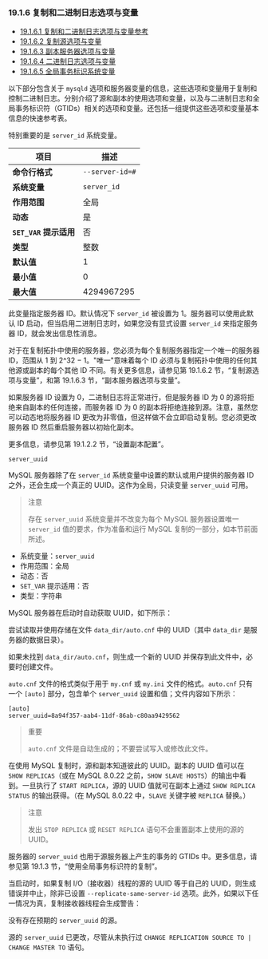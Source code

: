 ### 19.1.6 复制和二进制日志选项与变量

- [19.1.6.1 复制和二进制日志选项与变量参考](./19.01.06.01.复制和二进制日志选项与变量参考.md)
- [19.1.6.2 复制源选项与变量](./19.01.06.02.复制源选项与变量.md)
- [19.1.6.3 副本服务器选项与变量](./19.01.06.03.副本服务器选项与变量.md)
- [19.1.6.4 二进制日志选项与变量](./19.01.06.04.二进制日志选项与变量.md)
- [19.1.6.5 全局事务标识系统变量](./19.01.06.05.全局事务标识系统变量.md)

以下部分包含关于 `mysqld` 选项和服务器变量的信息，这些选项和变量用于复制和控制二进制日志。分别介绍了源和副本的使用选项和变量，以及与二进制日志和全局事务标识符（GTIDs）相关的选项和变量。还包括一组提供这些选项和变量基本信息的快速参考表。

特别重要的是 `server_id` 系统变量。

| 项目                   | 描述            |
| ---------------------- | --------------- |
| **命令行格式**         | `--server-id=#` |
| **系统变量**           | `server_id`     |
| **作用范围**           | 全局            |
| **动态**               | 是              |
| **`SET_VAR` 提示适用** | 否              |
| **类型**               | 整数            |
| **默认值**             | 1               |
| **最小值**             | 0               |
| **最大值**             | 4294967295      |

此变量指定服务器 ID。默认情况下 `server_id` 被设置为 1。服务器可以使用此默认 ID 启动，但当启用二进制日志时，如果您没有显式设置 `server_id` 来指定服务器 ID，就会发出信息性消息。

对于在复制拓扑中使用的服务器，您必须为每个复制服务器指定一个唯一的服务器 ID，范围从 1 到 2^32 − 1。"唯一"意味着每个 ID 必须与复制拓扑中使用的任何其他源或副本的每个其他 ID 不同。有关更多信息，请参见第 19.1.6.2 节，“复制源选项与变量”，和第 19.1.6.3 节，“副本服务器选项与变量”。

如果服务器 ID 设置为 0，二进制日志将正常进行，但是服务器 ID 为 0 的源将拒绝来自副本的任何连接，而服务器 ID 为 0 的副本将拒绝连接到源。注意，虽然您可以动态地将服务器 ID 更改为非零值，但这样做不会立即启动复制。您必须更改服务器 ID 然后重启服务器以初始化副本。

更多信息，请参见第 19.1.2.2 节，“设置副本配置”。

`server_uuid`

MySQL 服务器除了在 `server_id` 系统变量中设置的默认或用户提供的服务器 ID 之外，还会生成一个真正的 UUID。这作为全局，只读变量 `server_uuid` 可用。

> 注意
>
> 存在 `server_uuid` 系统变量并不改变为每个 MySQL 服务器设置唯一 `server_id` 值的要求，作为准备和运行 MySQL 复制的一部分，如本节前面所述。

- 系统变量：`server_uuid`
- 作用范围：全局
- 动态：否
- `SET_VAR` 提示适用：否
- 类型：字符串

MySQL 服务器在启动时自动获取 UUID，如下所示：

尝试读取并使用存储在文件 `data_dir/auto.cnf` 中的 UUID（其中 `data_dir` 是服务器的数据目录）。

如果未找到 `data_dir/auto.cnf`，则生成一个新的 UUID 并保存到此文件中，必要时创建文件。

`auto.cnf` 文件的格式类似于用于 `my.cnf` 或 `my.ini` 文件的格式。`auto.cnf` 只有一个 `[auto]` 部分，包含单个 `server_uuid` 设置和值；文件内容如下所示：

```
[auto]
server_uuid=8a94f357-aab4-11df-86ab-c80aa9429562
```

> 重要
>
> `auto.cnf` 文件是自动生成的；不要尝试写入或修改此文件。

在使用 MySQL 复制时，源和副本知道彼此的 UUID。副本的 UUID 值可以在 `SHOW REPLICAS`（或在 MySQL 8.0.22 之前，`SHOW SLAVE HOSTS`）的输出中看到。一旦执行了 `START REPLICA`，源的 UUID 值就可在副本上通过 `SHOW REPLICA STATUS` 的输出获得。（在 MySQL 8.0.22 中，`SLAVE` 关键字被 `REPLICA` 替换。）

> 注意
>
> 发出 `STOP REPLICA` 或 `RESET REPLICA` 语句不会重置副本上使用的源的 UUID。

服务器的 `server_uuid` 也用于源服务器上产生的事务的 GTIDs 中。更多信息，请参见第 19.1.3 节，“使用全局事务标识符的复制”。

当启动时，如果复制 I/O（接收器）线程的源的 UUID 等于自己的 UUID，则生成错误并中止，除非已设置 `--replicate-same-server-id` 选项。此外，如果以下任一情况为真，复制接收器线程会生成警告：

没有存在预期的 `server_uuid` 的源。

源的 `server_uuid` 已更改，尽管从未执行过 `CHANGE REPLICATION SOURCE TO | CHANGE MASTER TO` 语句。